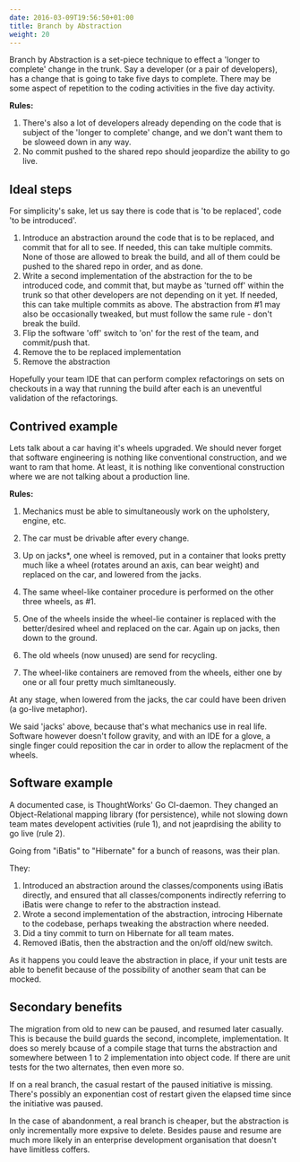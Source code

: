 ```yaml
---
date: 2016-03-09T19:56:50+01:00
title: Branch by Abstraction
weight: 20
---
```


Branch by Abstraction is a set-piece technique to effect a 'longer to complete' change in the trunk. Say a developer
(or a pair of developers), has a change that is going to take five days to complete. There may be some aspect of 
repetition to the coding activities in the five day activity. 

**Rules:**
 
1. There's also a lot of developers already depending on 
the code that is subject of the 'longer to complete' change, and we don't want them to be sloweed down in any way.
2. No commit pushed to the shared repo should jeopardize the ability to go live.

## Ideal steps

For simplicity's sake, let us say there is code that is 'to be replaced', code 'to be introduced'.

1. Introduce an abstraction around the code that is to be replaced, and commit that for all to see.  If needed, this 
can take multiple commits. None of those are allowed to break the build, and all of them could be pushed to the shared
repo in order, and as done.
2. Write a second implementation of the abstraction for the to be introduced code, and commit that, but maybe as 
'turned off' within the trunk so that other developers are not depending on it yet. If needed, this can take multiple 
commits as above. The abstraction from #1 may also be occasionally tweaked, but must follow the same rule - don't 
break the build.
3. Flip the software 'off' switch to 'on' for the rest of the team, and commit/push that.
4. Remove the to be replaced implementation
5. Remove the abstraction

Hopefully your team IDE that can perform complex refactorings on sets on checkouts in a way that running the build 
after each is an uneventful validation of the refactorings.

## Contrived example

Lets talk about a car having it's wheels upgraded. We should never forget that software engineering is 
nothing like conventional construction, and we want to ram that home. At least, it is nothing like conventional 
construction where we are not talking about a production line.

**Rules:**

1. Mechanics must be able to simultaneously work on the upholstery, engine, etc.
2. The car must be drivable after every change. 

1. Up on jacks*, one wheel is removed, put in a container that looks pretty much like a wheel (rotates around an axis, 
can bear weight) and replaced on the car, and lowered from the jacks. 
2. The same wheel-like container procedure is performed on the other three wheels, as #1.
3. One of the wheels inside the wheel-lie container is replaced with the better/desired wheel and replaced on the car. 
Again up on jacks, then down to the ground.
4. The old wheels (now unused) are send for recycling.
4. The wheel-like containers are removed from the wheels, either one by one or all four pretty much simltaneously.

At any stage, when lowered from the jacks, the car could have been driven (a go-live metaphor).

We said 'jacks' above, because that's what mechanics use in real life. Software however doesn't follow gravity, 
and with an IDE for a glove, a single finger could reposition the car in order to allow the replacment of the wheels.

## Software example

A documented case, is ThoughtWorks' Go CI-daemon. They changed an Object-Relational mapping library (for persistence), 
while not slowing down team mates developent activities (rule 1), and not jeaprdising the ability to go live (rule 2).

Going from "iBatis" to "Hibernate" for a bunch of reasons, was their plan.

They:

1. Introduced an abstraction around the classes/components using iBatis directly, and ensured that all 
classes/components indirectly referring to iBatis were change to refer to the abstraction instead.
2. Wrote a second implementation of the abstraction, introcing Hibernate to the codebase, perhaps tweaking the 
abstraction where needed.
3. Did a tiny commit to turn on Hibernate for all team mates.
4. Removed iBatis, then the abstraction and the on/off old/new switch.

As it happens you could leave the abstraction in place, if your unit tests are able to benefit because of the 
possibility of another seam that can be mocked.

## Secondary benefits

The migration from old to new can be paused, and resumed later casually. This is because the build guards the 
second, incomplete, implementation. It does so merely bcause of a compile stage that turns the abstraction and somewhere 
between 1 to 2 implementation into object code.  If there are unit tests for the two alternates, then even more so.

If on a real branch, the casual restart of the paused initiative is missing. There's possibly an exponentian cost of 
restart given the elapsed time since the initiative was paused. 
 
 In the case of abandonment, a real branch is cheaper, but the abstraction is only incrementally more expsive to 
 delete. Besides pause and resume are much more likely in an enterprise development organisation that doesn't have 
 limitless coffers.